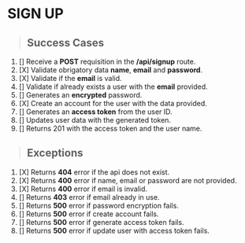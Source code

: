 # SIGN UP

> ## Success Cases
1. [] Receive a **POST** requisition in the **/api/signup** route.
2. [X] Validate obrigatory data **name**, **email** and **password**.
3. [X] Validate if the **email** is valid.
4. [] Validate if already exists a user with the **email** provided.
5. [] Generates an **encrypted** password.
6. [X] Create an account for the user with the data provided.
7. [] Generates an **access token** from the user ID.
8. [] Updates user data with the generated token.
9. [] Returns 201 with the access token and the user name.

> ## Exceptions
1. [X] Returns **404** error if the api does not exist.
2. [X] Returns **400** error if name, email or password are not provided.
3. [X] Returns **400** error if email is invalid.
4. [] Returns **403** error if email already in use.
5. [] Returns **500** error if password encryption fails.
6. [] Returns **500** error if create account fails.
7. [] Returns **500** error if generate access token fails.
8. [] Returns **500** error if update user with access token fails.